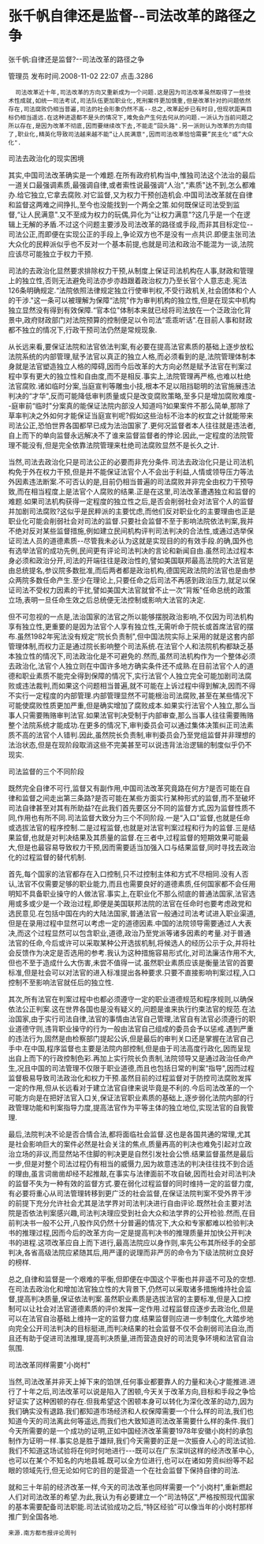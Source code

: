 # 张千帆自律还是监督--司法改革的路径之争  
张千帆:自律还是监督?--司法改革的路径之争

管理员 发布时间.2008-11-02 22:07  点击.3286



      司法改革近十年,司法改革的方向又重新成为一个问题.这是因为司法改革虽然取得了一些技术性成就,如统一司法考试,司法队伍更加职业化,死刑案件更加慎重,但是改革针对的问题依然存在,司法腐败仍相当普遍,司法的社会形象仍然不高--总之,改革起步已有时日,但现状距离目标仍相当遥远.在这种进退都不是头的情况下,难免会产生何去何从的问题.一派认为当前问题之所以存在,是因为改革不彻底,因而要继续改下去,不能走“回头路".另一派则认为改革的方向错了,职业化,精英化导致司法越来越不能“让人民满意",因而司法改革恰恰需要“民主化"或“大众化".

司法去政治化的现实困境



其实,中国司法改革确实是一个难题.在所有政府机构当中,惟独司法这个法治的最后一道关口最强调素质,最强调自律,或者索性说最强调“人治",“素质"达不到,怎么都难办.给它独立,它拿去腐败.对它监督,又为权力干预创造机会.中国司法改革就在自律和监督这两难之间挣扎,至今也没能找到一个两全之策.如何既保证司法受到监督,“让人民满意".又不至成为权力的玩偶,异化为“让权力满意"?这几乎是一个在逻辑上无解的矛盾.不过这个问题主要涉及司法改革的路径或手段,而非其目标定位--司法公正,而即便在实现公正的手段上,争论双方也不是没有一点共识.即便主张司法大众化的民粹派似乎也不反对一个基本前提,也就是司法和政治不能混为一谈,法院应该尽可能独立于权力干预.



司法的去政治化显然要求排除权力干预,从制度上保证司法机构在人事,财政和管理上的独立性,否则无法避免司法亦步亦趋跟着政治权力乃至长官个人意志走.宪法126条明确规定.“法院依照法律规定独立行使审判权,不受行政机关,社会团体和个人的干涉."这一条可以被理解为保障“法院"作为审判机构的独立性,但是在现实中机构独立显然没有得到有效保障.“官本位"体制本来就已经将司法放在一个泛政治化背景中,政府财政部门对法院预算的控制便足以令司法“乖乖听话".在目前人事和财政都不独立的情况下,行政干预司法仍然是常规现象.



从长远来看,要保证法院和法官依法判案,有必要在提高法官素质的基础上逐步放松法院系统的内部管理,赋予法官以真正的独立人格,而必须看到的是,法院管理体制本身就是法官塑造独立人格的障碍,因而今后改革的大方向必然是赋予法官在判案过程中享有更大的独立性和自由度,而不是相反.事实上,法院管理再严格,也难以杜绝法官腐败.诸如临时分案,当庭宣判等雕虫小技,根本不足以阻挡聪明的法官施展违法判决的“才华",反而可能降低审判质量或只是改变腐败策略,至多只是增加腐败难度--庭审前“临时"分案真的能保证法院内部没人知道吗?如果案件不那么简单,那除了草率判决之外如何才能保证当庭宣判呢?假如这些治标不治本的权宜之计就能带来司法公正,恐怕世界各国都早已成为法治国家了.更何况监督者本人往往就是违法者,自上而下的单向监督永远解决不了谁来监督监督者的悖论.因此,一定程度的法院管理不能没有,但是完全依靠法院管理来杜绝司法腐败显然不是长久之计.



当然,司法去政治化只是司法公正的必要而非充分条件.司法去政治化只是让司法机构免于外在权力干预,但是并不能保证法官个人不会出于利益,人情或领导压力等法外因素违法断案.不可否认的是,目前仍相当普遍的司法腐败并非完全由权力干预导致,而在相当程度上是法官个人腐败的结果.正是在这里,司法改革遭遇独立和监督的难题.如果司法机构获得一定程度的独立性之后,是否会削弱社会对法官个人的监督并加剧司法腐败?这似乎是民粹派的主要忧虑,而他们反对职业化的主要理由也正是职业化可能会削弱社会对司法的监督.只要社会监督不至于影响法院依法判案,我并不绝对反对某些监督措施,例如建立民间机构评判司法判决的合法性,或通过选举保证司法人员的道德素质--尽管我未必认为这就是实现目的的有效手段.的确,国外也有选举法官的成功先例,民间更有评论司法判决的言论和新闻自由.虽然司法过程本身必须和政治分开,司法的开端往往是政治性的,譬如美国联邦最高法院的大法官是由总统提名,参议院多数批准,而后两者都是政治机构,德国宪政法院的法官也是由参众两院多数任命产生.至少在理论上,只要任命之后司法不再感到政治压力,就足以保证司法不受权力因素的干扰,譬如美国大法官就曾不止一次“背叛"任命总统的政策立场,表明一旦任命生效之后总统便无法控制或影响大法官的决定.



但不可忽视的一点是,法治国家的法官之所以能够摆脱政治影响,不仅因为司法机构享有独立性,更重要的是因为法官个人享有独立性,无需听命于院长或首席法官的摆布.虽然1982年宪法没有规定“院长负责制",但中国法院实际上采用的就是这套内部管理体制,而权力正是通过院长影响整个司法系统.在法官个人和法院机构都缺乏基本独立性的情况下,司法政治化是不可避免的.然而,虽然司法机构作为一个整体必须去政治化,法官个人独立则在中国许多地方确实条件还不成熟.在目前法官个人的道德和职业素质不能完全得到保障的情况下,实行法官个人独立完全可能加剧司法腐败或违法裁判,而如果这个问题相当普遍,就不可能在上诉过程中得到解决,因而不得不实行一定程度的内部管理.内部管理显然不可能根治司法腐败,甚至在某些情况下可能使腐败性质更加严重,但是确实增加了腐败成本.如果实行法官个人独立,那么当事人只需要贿赂审判法官.如果法官判决受制于内部审查,那么当事人往往需要贿赂整个法院系统才能成功.在更多的情况下,审判委员会可以通过集体决策纠正司法素质不高的法官个人错判.因此,虽然院长负责制,审判委员会乃至党组监督并非理想的法治状态,但是在现阶段取消这些不完美甚至可以说违背法治逻辑的制度似乎仍不现实.



司法监督的三个不同阶段



既然完全自律不可行,监督又有副作用,中国司法改革究竟路在何方?是否可能在自律和监督之间走出第三条路?是否可能在某些方面实行某种形式的监督,而不至破坏司法自律甚至对其有所助益?在此我们首先要区分不同的监督方式,因为监督性质不同,作用也有所不同.司法监督大致分为三个不同阶段.一是“入口"监督,也就是任命或选拔法官的程序控制.二是过程监督,也就是对法官判案过程和行为的监督.三是结果监督,也就是对判决结果及其质量的监督.在三者中,过程监督的短期效果可能最大,但是也最容易导致权力干预,因而需要适当加强入口与结果监督,同时寻找去政治化的过程监督的替代机制.



首先,每个国家的法官都存在入口控制,只不过控制主体和方式不尽相同.没有人否认,法官不仅需要足够的职业能力,而且也需要良好的道德素质,任何国家都不会任用明知不具备职业操守的人做法官.事实上,在职业化不那么彻底的普通法国家,法官选用或多或少是一个政治过程,即便是美国联邦法院的法官在任命时也要考虑政党和选民意见.在包括中国在内的大陆法国家,普通法官一般通过司法考试进入职业渠道,但是在录用过程中显然可以考虑一定的道德因素.中国的法院领导需要通过人大表决,而这个过程显然可以包含职业,道德,政治乃至党派等诸多因素的考量.对于普通法官的任命,今后或许可以采取某种公开选拔机制,将候选人的经历公示于众,并将社会反馈作为决定是否选用的参考.我认为这种措施容易形式化,对司法廉洁作用不大,但也不至于造成什么大伤害,未尝不值得一试.虽然职业素质应该是衡量法官的首要标准,但是社会可以对法官的进入标准提出各种要求.只要不直接影响判案过程,入口控制不至影响法官就任后的独立性.



其次,所有法官在判案过程中也都必须遵守一定的职业道德规范和程序规则,以确保依法公正判案.这在世界各国也是没有疑义的,问题是谁来执行约束法官的规范.在法治国家,由于实行司法自律,法官的事情由法官自己管理,法官自有法官必须遵行的职业道德守则,违背职业操守的行为一般由法官自己组成的委员会予以惩戒.遇到严重的违法行为,固然是由检察部门提起公诉,但是最后的审判关口还是掌握在法官自己手中.在中国,程序监督也主要是法院内部控制,但是由于司法高度行政化,因而呈现出自上而下的行政控制色彩.再加上实行院长负责制,法院领导又是通过政治任命产生,况且中国的司法管理不仅限于职业道德,而且也包括日常的判案“指导",因而过程监督极易导致司法政治化和权力干预.虽然目前的过程监督对于防控司法腐败发挥一定的作用,但从长远看对于建立法官自律来说毕竟是不利的.今后司法改革的一个可能方向是在把好法官入口关,保证法官职业素质的基础上,逐步弱化法院内部的行政管理功能和判案指导力度,提高法官作为平等主体的独立地位,实现法官的自我管理.



最后,法院判决不论是否合情合法,都将面临社会监督.这也是各国共通的常理,尤其是社会影响巨大的案件必然是社会关注的焦点,质量再高的判决也难免引起对立政治立场的非议,而显然站不住脚的判决更是自然引发社会公愤.结果监督虽然是最后一步,但是对整个司法过程仍有相当的威慑力,因为故意违法的判决往往找不到合适的理由,虽言词凿凿却经不起推敲,在事实与法律面前不攻自破,因而社会对司法判决的监督不失为一种有效的监督方式.要在弱化过程监督的同时维持一定的监督力度,有必要将重心从司法管理转移到更广泛的社会监督,在保证法院判案不受外界干涉的前提下充分允许社会尤其是法学界对司法判决进行自由评论.既然社会主要对法院是否依法判案感兴趣,司法判决理应受到社会大众和法学界的公开检验.然而,在目前判决书一般不公开,八股作风仍然十分普遍的情况下,大众和专家都难以检验判决书的推理过程,因而今后的改革方向一定是提高判决书的推理质量并加快公开判决书的进程.这项改革应自上而下进行,最高法院应以身作则,率先公布其所经手的全部判决,各省高级法院应紧随其后,用严谨的说理而非严厉的命令为下级法院树立良好的榜样.



总之,自律和监督是一个艰难的平衡,但即便在中国这个平衡也并非遥不可及的空想.在司法去政治化和增加法官独立性的大背景下,仍然可以采取诸多措施维持社会监督,提高判决质量,保证依法判案.虽然职业素质是选拔法官的主要标准,但是入口控制可以让社会对法官道德素质的评价发挥一定作用.过程监督应逐步去政治化,但是可以在法官自治基础上维持一定的监督力度.结果监督则应进一步制度化,大踏步地向完全公开司法判决的目标挺进,而判决结果的社会监督不仅不会削弱司法自治,而且还有助于促进司法推理,提高判决质量,进而营造良好的司法竞争环境和法官自治氛围.



司法改革同样需要“小岗村"



当然,司法改革并非天上掉下来的馅饼,任何事业都要靠人的力量和决心才能推进.进行了十年之后,司法改革可以说是陷入了困顿,今天关于改革方向,目标和手段之争恰好证实了这种困顿的存在.但我希望这个困顿本身可以转化为深化改革的动力,因为我们确实没有退路.我们都知道市场经济和人权保障需要一个什么样的司法,我们也知道今天的司法离此何等遥远,而我们也大致知道司法改革需要什么样的条件.我们今天所需要的是一个成功的证明,正如中国经济改革需要1978年安徽小岗村的承包制作为证明一样.事实总是胜于雄辩,我们今天需要的正是一次振奋人心的司法试验.我们不知道这场试验将在何时何地进行---既可以在广东深圳这样的经济改革中心,也可以在某个不知名的内地县城.既可以全方位进行,也可以在诸如劳资纠纷等不起眼的领域先行,但无论如何它的目的是营造一个在社会监督下保持自律的司法.



就和三十年前的经济改革一样,今天的司法改革也同样需要一个“小岗村",重新燃起人们对司法改革的希望.为此,我认为有必要建立一个“司法特区",严格按照现代国家的基本需要配备司法职能.司法试验成功之后,“特区经验"可以像当年的小岗村那样推广到全国各地.                



    来源.南方都市报评论周刊